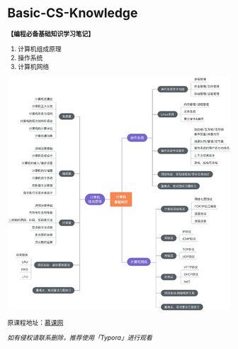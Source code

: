 # Basic-CS-Knowledge
**【编程必备基础知识学习笔记】**

1. 计算机组成原理
2. 操作系统
3. 计算机网络

![section2-1](images/README.assets/section2-1.png)

原课程地址：[慕课网](https://coding.imooc.com/class/355.html)

*如有侵权请联系删除，推荐使用「Typora」进行观看*


